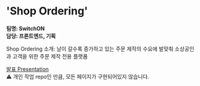 # 'Shop Ordering'
<b>팀명: SwitchON</b> <br/>
<b>담당: 프론트엔드, 기획 </b> <br/>

<p>Shop Ordering 소개: 날이 갈수록 증가하고 있는 주문 제작의 수요에 발맞춰 소상공인과 고객을 위한 주문 제작 전용 플랫폼 </p>
<a href='https://www.canva.com/design/DAGPrn3vshQ/XF_NeEZlVXrwOnLIjNOAAg/edit'>발표 Presentation</a> </br>
⚠️ 개인 작업 repo인 만큼, 모든 페이지가 구현되어있지 않습니다. 
